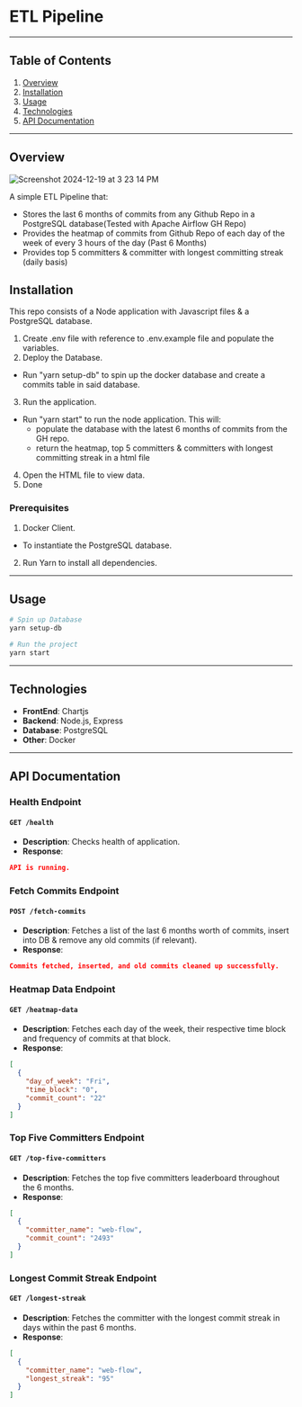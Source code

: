 # **ETL Pipeline**

---

## **Table of Contents**

1. [Overview](#overview)
2. [Installation](#installation)
3. [Usage](#usage)
4. [Technologies](#technologies)
5. [API Documentation](#api-documentation)

---

## **Overview**

![Screenshot 2024-12-19 at 3 23 14 PM](https://github.com/user-attachments/assets/fb4c7b60-ed51-4a26-8edc-e3e5acbf187b)


A simple ETL Pipeline that:

- Stores the last 6 months of commits from any Github Repo in a PostgreSQL database(Tested with Apache Airflow GH Repo)
- Provides the heatmap of commits from Github Repo of each day of the week of every 3 hours of the day (Past 6 Months)
- Provides top 5 committers & committer with longest committing streak (daily basis)

## **Installation**

This repo consists of a Node application with Javascript files & a PostgreSQL database.

1. Create .env file with reference to .env.example file and populate the variables.
2. Deploy the Database.

- Run "yarn setup-db" to spin up the docker database and create a commits table in said database.

3. Run the application.

- Run "yarn start" to run the node application. This will:
  - populate the database with the latest 6 months of commits from the GH repo.
  - return the heatmap, top 5 committers & committers with longest committing streak in a html file

4. Open the HTML file to view data.
5. Done

### **Prerequisites**

1. Docker Client.

- To instantiate the PostgreSQL database.

2. Run Yarn to install all dependencies.

---

## **Usage**

```bash
# Spin up Database
yarn setup-db
```

```bash
# Run the project
yarn start
```

---

## **Technologies**

- **FrontEnd**: Chartjs
- **Backend**: Node.js, Express
- **Database**: PostgreSQL
- **Other**: Docker

---

## **API Documentation**

### Health Endpoint

#### `GET /health`

- **Description**: Checks health of application.
- **Response**:

```json
API is running.
```

### Fetch Commits Endpoint

#### `POST /fetch-commits`

- **Description**: Fetches a list of the last 6 months worth of commits, insert into DB & remove any old commits (if relevant).
- **Response**:

```json
Commits fetched, inserted, and old commits cleaned up successfully.
```

### Heatmap Data Endpoint

#### `GET /heatmap-data`

- **Description**: Fetches each day of the week, their respective time block and frequency of commits at that block.
- **Response**:

```json
[
  {
    "day_of_week": "Fri",
    "time_block": "0",
    "commit_count": "22"
  }
]
```

### Top Five Committers Endpoint

#### `GET /top-five-committers`

- **Description**: Fetches the top five committers leaderboard throughout the 6 months.
- **Response**:

```json
[
  {
    "committer_name": "web-flow",
    "commit_count": "2493"
  }
]
```

### Longest Commit Streak Endpoint

#### `GET /longest-streak`

- **Description**: Fetches the committer with the longest commit streak in days within the past 6 months.
- **Response**:

```json
[
  {
    "committer_name": "web-flow",
    "longest_streak": "95"
  }
]
```
